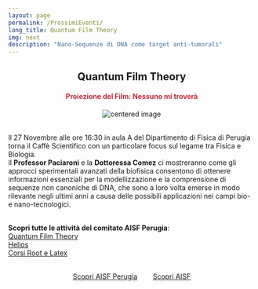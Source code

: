 ```yaml
---
layout: page
permalink: /ProssimiEventi/
long_title: Quantum Film Theory
img: next
description: "Nano-Sequenze di DNA come target anti-tumorali"
---
```


<center><h2><b> Quantum Film Theory </b></h2></center>
<center><h4><b><font style="color:rgb(211, 35, 54);">Proiezione del Film: Nessuno mi troverà  </font></b></h4></center>

 <figure>
<center>
    <img src="/perugia/img/majo.png" alt="centered image" style="max-width:73%"
    height="auto" width="auto" class="responsive" >
</center>
</figure>

<section>

<br>
Il 27 Novembre alle ore 16:30 in aula A del Dipartimento di Fisica di Perugia torna il Caffè Scientifico con un particolare focus sul legame tra Fisica e Biologia.<br>
Il <b>Professor Paciaroni</b> e la <b>Dottoressa Comez</b> ci mostreranno come gli approcci sperimentali avanzati della biofisica consentono di ottenere informazioni essenziali per la modellizzazione e la comprensione di sequenze non canoniche di DNA, che sono a loro volta emerse in modo rilevante negli ultimi anni a causa delle possibili applicazioni nei campi bio- e nano-tecnologici.<br><br>

<b>Scopri tutte le attività del comitato AISF Perugia</b>:<br>
<a href="/perugia/QFT"> Quantum Film Theory</a> <br>
<a href="/perugia/Helios"> Helios</a> <br>
<a href="/perugia/Corsi"> Corsi Root e Latex</a> <br><br>

<center>
<a href="/perugia/"> Scopri AISF Perugia</a>&nbsp; &nbsp; &nbsp; &nbsp;
<a href="http://ai-sf.it">Scopri AISF</a>
</center>

</section>
